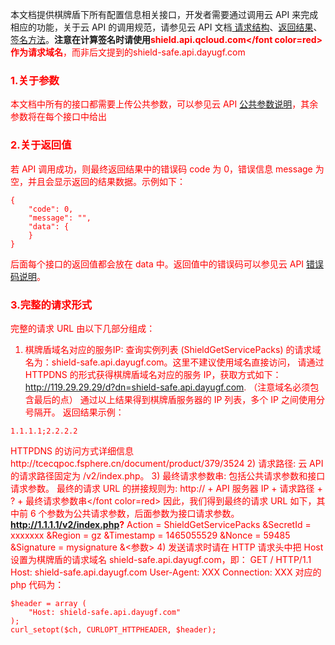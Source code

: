 本文档提供棋牌盾下所有配置信息相关接口，开发者需要通过调用云 API 来完成相应的功能，关于云 API 的调用规范，请参见云 API 文档[ 请求结构](http://tcecqpoc.fsphere.cn/document/product/297/7290)、[返回结果](http://tcecqpoc.fsphere.cn/document/product/297/7295)、[签名方法](http://tcecqpoc.fsphere.cn/document/product/297/7299)。**注意在计算签名时请使用<font color=red>shield.api.qcloud.com</font color=red>作为请求域名**，而非后文提到的shield-safe.api.dayugf.com

### 1.关于参数
本文档中所有的接口都需要上传公共参数，可以参见云 API [公共参数说明](http://tcecqpoc.fsphere.cn/document/product/297/7291)，其余参数将在每个接口中给出
### 2.关于返回值
若 API 调用成功，则最终返回结果中的错误码 code 为 0，错误信息 message 为空，并且会显示返回的结果数据。示例如下：
```
{
    "code": 0,
    "message": "",
    "data": {
    }
}
```
后面每个接口的返回值都会放在 data 中。返回值中的错误码可以参见云 API [错误码说明](http://tcecqpoc.fsphere.cn/document/product/297/7297)。
### 3.完整的请求形式
完整的请求 URL 由以下几部分组成：
1)  棋牌盾域名对应的服务IP:
查询实例列表 (ShieldGetServicePacks) 的请求域名为：shield-safe.api.dayugf.com。这里不建议使用域名直接访问， 请通过 HTTPDNS 的形式获得棋牌盾域名对应的服务 IP，获取方式如下：
http://119.29.29.29/d?dn=shield-safe.api.dayugf.com. （注意域名必须包含最后的点）
通过以上结果得到棋牌盾服务器的 IP 列表，多个 IP 之间使用分号隔开。
返回结果示例：
```
1.1.1.1;2.2.2.2
```
HTTPDNS 的访问方式详细信息http://tcecqpoc.fsphere.cn/document/product/379/3524
2) 请求路径: 云 API 的请求路径固定为 /v2/index.php。
3) 最终请求参数串: 包括公共请求参数和接口请求参数。
最终的请求 URL 的拼接规则为: <font color=red>http:// + API 服务器 IP + 请求路径 +  ?  + 最终请求参数串</font color=red>
因此，我们得到最终的请求 URL 如下，其中前 6 个参数为公共请求参数，后面参数为接口请求参数。
**http://1.1.1.1/v2/index.php?**
Action = ShieldGetServicePacks
&SecretId = xxxxxxx
&Region = gz
&Timestamp = 1465055529
&Nonce = 59485
&Signature = mysignature
&<参数>
4) 发送请求时请在 HTTP 请求头中把 Host 设置为棋牌盾的请求域名 shield-safe.api.dayugf.com，即：
GET / HTTP/1.1
Host: shield-safe.api.dayugf.com
User-Agent: XXX
Connection: XXX
对应的 php 代码为：
```
$header = array (
	"Host: shield-safe.api.dayugf.com"
);
curl_setopt($ch, CURLOPT_HTTPHEADER, $header);
```
